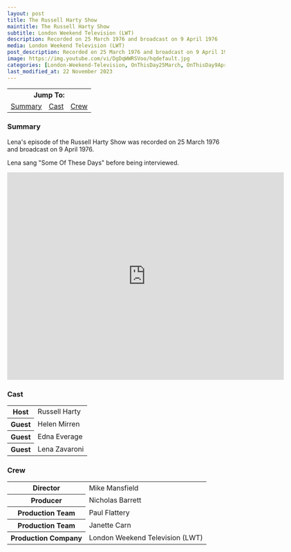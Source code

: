 ```yaml
---
layout: post
title: The Russell Harty Show
maintitle: The Russell Harty Show
subtitle: London Weekend Television (LWT)
description: Recorded on 25 March 1976 and broadcast on 9 April 1976
media: London Weekend Television (LWT)
post_description: Recorded on 25 March 1976 and broadcast on 9 April 1976
image: https://img.youtube.com/vi/DgDqWWRSVoo/hqdefault.jpg
categories: [London-Weekend-Television, OnThisDay25March, OnThisDay9April]
last_modified_at: 22 November 2023
---
```


<table>
<tr align="center">
<th colspan="3">Jump To:</th>
</tr>
<tr align="center">
<td style="33%"><a href="#summary">Summary</a></td>
<td style="34%"><a href="#cast">Cast</a></td>
<td style="33%"><a href="#crew">Crew</a></td>
</tr>
</table>

### Summary
Lena's episode of the Russell Harty Show was recorded on 25 March 1976 and broadcast on 9 April 1976.

Lena sang "Some Of These Days" before being interviewed.

<div class="responsive-video">
<iframe width="640px" height="480px" src="https://www.youtube.com/embed/DgDqWWRSVoo?rel=0&showinfo=1" frameborder="0" allowfullscreen=""></iframe>
</div>

### Cast
<table>
<tr><th>Host</th><td>Russell Harty</td></tr>
<tr><th>Guest</th><td>Helen Mirren</td></tr>
<tr><th>Guest</th><td>Edna Everage</td></tr>
<tr><th>Guest</th><td>Lena Zavaroni</td></tr>
</table>

### Crew
<table>
<tr><th>Director</th><td>Mike Mansfield</td></tr>
<tr><th>Producer</th><td>Nicholas Barrett</td></tr>
<tr><th>Production Team</th><td>Paul Flattery</td></tr>
<tr><th>Production Team</th><td>Janette Carn</td></tr>
<tr><th>Production Company</th><td>London Weekend Television (LWT)</td></tr>
</table>

